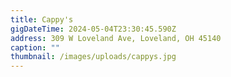 ```yaml
---
title: Cappy's
gigDateTime: 2024-05-04T23:30:45.590Z
address: 309 W Loveland Ave, Loveland, OH 45140
caption: ""
thumbnail: /images/uploads/cappys.jpg
---
```

